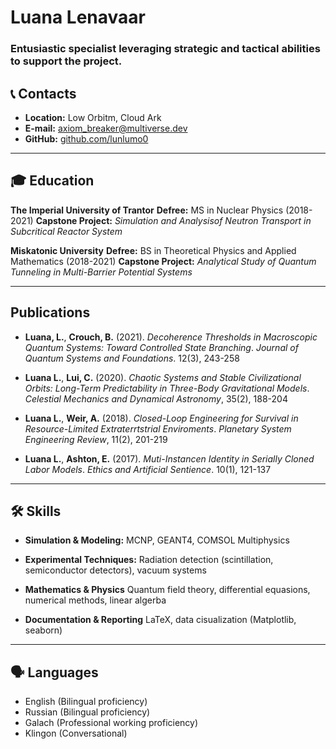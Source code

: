 # Luana Lenavaar

### Entusiastic specialist leveraging strategic and tactical abilities to support the project.


## 📞 Contacts
- **Location:** Low Orbitm, Cloud Ark
- **E-mail:** axiom_breaker@multiverse.dev
- **GitHub:** [github.com/lunlumo0](https://github.com/lunlumo0/)

---

## 🎓 Education
**The Imperial University of Trantor**
**Defree:** MS in Nuclear Physics (2018-2021)
**Capstone Project:** *Simulation and Analysisof Neutron Transport in Subcritical Reactor System*

**Miskatonic University**
**Defree:** BS in Theoretical Physics and Applied Mathematics (2018-2021)
**Capstone Project:** *Analytical Study of Quantum Tunneling in Multi-Barrier Potential Systems*

---

## Publications
- **Luana, L.**, **Crouch, B.** (2021). *Decoherence Thresholds in Macroscopic Quantum Systems: Toward Controlled State Branching*.
*Journal of Quantum Systems and Foundations*. 12(3), 243-258

- **Luana L.**, **Lui, C.** (2020). *Chaotic Systems and Stable Civilizational Orbits: Long-Term Predictability in Three-Body Gravitational Models*.
*Celestial Mechanics and Dynamical Astronomy*, 35(2), 188-204

- **Luana L.**, **Weir, A.** (2018). *Closed-Loop Engineering for Survival in Resource-Limited Extraterrtstrial Enviroments*.
*Planetary System Engineering Review*, 11(2), 201-219

- **Luana L.**, **Ashton, E.** (2017). *Muti-Instancen Identity in Serially Cloned Labor Models*.
*Ethics and Artificial Sentience*. 10(1), 121-137

---

## 🛠 Skills
- **Simulation & Modeling:**
MCNP, GEANT4, COMSOL Multiphysics

- **Experimental Techniques:**
Radiation detection (scintillation, semiconductor detectors), vacuum systems

- **Mathematics & Physics**
Quantum field theory, differential equasions, numerical methods, linear algerba

- **Documentation & Reporting**
LaTeX, data cisualization (Matplotlib, seaborn)

---

## 🗣 Languages
- English (Bilingual proficiency)
- Russian (Bilingual proficiency)
- Galach (Professional working proficiency)
- Klingon (Conversational)